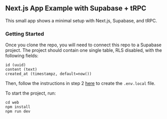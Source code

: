 ## Next.js App Example with Supabase + tRPC

This small app shows a minimal setup with Next.js, Supabase, and tRPC.

### Getting Started

Once you clone the repo, you will need to connect this repo to a Supabase project. The project should contain one single table, RLS disabled, with the following fields:

```
id (uuid)
content (text)
created_at (timestampz, default=now())
```

Then, follow the instructions in step 2 [here](https://supabase.com/docs/guides/auth/server-side/nextjs?queryGroups=router&router=pages) to create the `.env.local` file.

To start the project, run:

```
cd web
npm install
npm run dev
```

